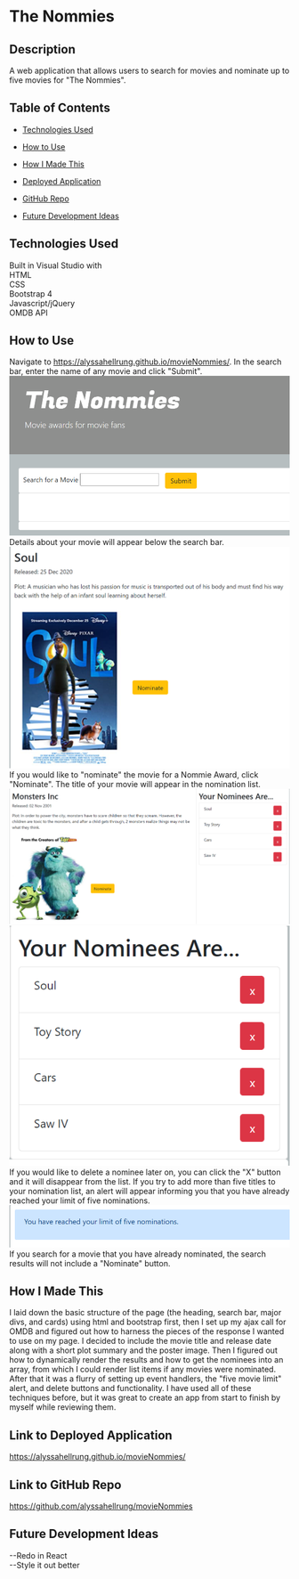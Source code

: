 # The Nommies  

## Description  
A web application that allows users to search for movies and nominate up to five movies for "The Nommies".  

## Table of Contents

* [Technologies Used](#technologies-used)

* [How to Use](#how-to-use)

* [How I Made This](#how-i-made-this)

* [Deployed Application](#link-to-deployed-application)

* [GitHub Repo](#link-to-github-repo)

* [Future Development Ideas](#future-development-ideas)

## Technologies Used    
Built in Visual Studio with          
HTML       
CSS  
Bootstrap 4     
Javascript/jQuery  
OMDB API        

## How to Use    
Navigate to https://alyssahellrung.github.io/movieNommies/. In the search bar, enter the name of any movie and click "Submit".   
![image](./assets/shot1.png)  
Details about your movie will appear below the search bar.   
![image](./assets/shot2.png)  
If you would like to "nominate" the movie for a Nommie Award, click "Nominate". The title of your movie will appear in the nomination list.   
![image](./assets/shot4.png)  
![image](./assets/shot3.png)   
If you would like to delete a nominee later on, you can click the "X" button and it will disappear from the list. If you try to add more than five titles to your nomination list, an alert will appear informing you that you have already reached your limit of five nominations.   
![image](./assets/shot5.png)  
If you search for a movie that you have already nominated, the search results will not include a "Nominate" button. 

  
## How I Made This  
I laid down the basic structure of the page (the heading, search bar, major divs, and cards) using html and bootstrap first, then I set up my ajax call for OMDB and figured out how to harness the pieces of the response I wanted to use on my page. I decided to include the movie title and release date along with a short plot summary and the poster image. Then I figured out how to dynamically render the results and how to get the nominees into an array, from which I could render list items if any movies were nominated. After that it was a flurry of setting up event handlers, the "five movie limit" alert, and delete buttons and functionality. I have used all of these techniques before, but it was great to create an app from start to finish by myself while reviewing them.

## Link to Deployed Application
https://alyssahellrung.github.io/movieNommies/

## Link to GitHub Repo    
https://github.com/alyssahellrung/movieNommies

## Future Development Ideas  
--Redo in React  
--Style it out better   